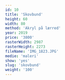 ```yaml
---
id: 10
title: 'Skovbund'
height: 60
width: 80
method: 'Akryl på lærred'
year: 2019
price: '3800'
rasterWidth: 2987
rasterHeight: 2273
fileName: 'IMG_1823.JPG'
medie: 'maleri'
show: 'yes'
slug: 'skovbund'
weight: '100'
---
```

